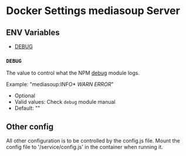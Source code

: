 # Docker Settings mediasoup Server

## ENV Variables

- [DEBUG](#debug)

### `DEBUG`

The value to control what the NPM [debug](https://www.npmjs.com/package/debug) module logs.

Example: "mediasoup:INFO\* _WARN_ _ERROR_"

- Optional
- Valid values: Check `debug` module manual
- Default: ""

## Other config

All other configuration is to be controlled by the config.js file. Mount the config file to '/service/config.js' in the container when running it.
